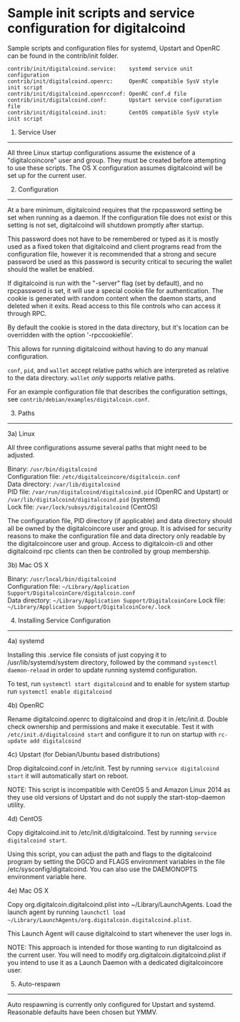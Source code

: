 Sample init scripts and service configuration for digitalcoind
==========================================================

Sample scripts and configuration files for systemd, Upstart and OpenRC
can be found in the contrib/init folder.

    contrib/init/digitalcoind.service:    systemd service unit configuration
    contrib/init/digitalcoind.openrc:     OpenRC compatible SysV style init script
    contrib/init/digitalcoind.openrcconf: OpenRC conf.d file
    contrib/init/digitalcoind.conf:       Upstart service configuration file
    contrib/init/digitalcoind.init:       CentOS compatible SysV style init script

1. Service User
---------------------------------

All three Linux startup configurations assume the existence of a "digitalcoincore" user
and group.  They must be created before attempting to use these scripts.
The OS X configuration assumes digitalcoind will be set up for the current user.

2. Configuration
---------------------------------

At a bare minimum, digitalcoind requires that the rpcpassword setting be set
when running as a daemon.  If the configuration file does not exist or this
setting is not set, digitalcoind will shutdown promptly after startup.

This password does not have to be remembered or typed as it is mostly used
as a fixed token that digitalcoind and client programs read from the configuration
file, however it is recommended that a strong and secure password be used
as this password is security critical to securing the wallet should the
wallet be enabled.

If digitalcoind is run with the "-server" flag (set by default), and no rpcpassword is set,
it will use a special cookie file for authentication. The cookie is generated with random
content when the daemon starts, and deleted when it exits. Read access to this file
controls who can access it through RPC.

By default the cookie is stored in the data directory, but it's location can be overridden
with the option '-rpccookiefile'.

This allows for running digitalcoind without having to do any manual configuration.

`conf`, `pid`, and `wallet` accept relative paths which are interpreted as
relative to the data directory. `wallet` *only* supports relative paths.

For an example configuration file that describes the configuration settings,
see `contrib/debian/examples/digitalcoin.conf`.

3. Paths
---------------------------------

3a) Linux

All three configurations assume several paths that might need to be adjusted.

Binary:              `/usr/bin/digitalcoind`  
Configuration file:  `/etc/digitalcoincore/digitalcoin.conf`  
Data directory:      `/var/lib/digitalcoind`  
PID file:            `/var/run/digitalcoind/digitalcoind.pid` (OpenRC and Upstart) or `/var/lib/digitalcoind/digitalcoind.pid` (systemd)  
Lock file:           `/var/lock/subsys/digitalcoind` (CentOS)  

The configuration file, PID directory (if applicable) and data directory
should all be owned by the digitalcoincore user and group.  It is advised for security
reasons to make the configuration file and data directory only readable by the
digitalcoincore user and group.  Access to digitalcoin-cli and other digitalcoind rpc clients
can then be controlled by group membership.

3b) Mac OS X

Binary:              `/usr/local/bin/digitalcoind`  
Configuration file:  `~/Library/Application Support/DigitalcoinCore/digitalcoin.conf`  
Data directory:      `~/Library/Application Support/DigitalcoinCore`
Lock file:           `~/Library/Application Support/DigitalcoinCore/.lock`

4. Installing Service Configuration
-----------------------------------

4a) systemd

Installing this .service file consists of just copying it to
/usr/lib/systemd/system directory, followed by the command
`systemctl daemon-reload` in order to update running systemd configuration.

To test, run `systemctl start digitalcoind` and to enable for system startup run
`systemctl enable digitalcoind`

4b) OpenRC

Rename digitalcoind.openrc to digitalcoind and drop it in /etc/init.d.  Double
check ownership and permissions and make it executable.  Test it with
`/etc/init.d/digitalcoind start` and configure it to run on startup with
`rc-update add digitalcoind`

4c) Upstart (for Debian/Ubuntu based distributions)

Drop digitalcoind.conf in /etc/init.  Test by running `service digitalcoind start`
it will automatically start on reboot.

NOTE: This script is incompatible with CentOS 5 and Amazon Linux 2014 as they
use old versions of Upstart and do not supply the start-stop-daemon utility.

4d) CentOS

Copy digitalcoind.init to /etc/init.d/digitalcoind. Test by running `service digitalcoind start`.

Using this script, you can adjust the path and flags to the digitalcoind program by
setting the DGCD and FLAGS environment variables in the file
/etc/sysconfig/digitalcoind. You can also use the DAEMONOPTS environment variable here.

4e) Mac OS X

Copy org.digitalcoin.digitalcoind.plist into ~/Library/LaunchAgents. Load the launch agent by
running `launchctl load ~/Library/LaunchAgents/org.digitalcoin.digitalcoind.plist`.

This Launch Agent will cause digitalcoind to start whenever the user logs in.

NOTE: This approach is intended for those wanting to run digitalcoind as the current user.
You will need to modify org.digitalcoin.digitalcoind.plist if you intend to use it as a
Launch Daemon with a dedicated digitalcoincore user.

5. Auto-respawn
-----------------------------------

Auto respawning is currently only configured for Upstart and systemd.
Reasonable defaults have been chosen but YMMV.
